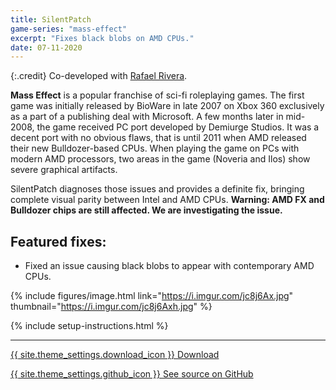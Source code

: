 ```yaml
---
title: SilentPatch
game-series: "mass-effect"
excerpt: "Fixes black blobs on AMD CPUs."
date: 07-11-2020
---
```


{:.credit}
Co-developed with [Rafael Rivera](https://withinrafael.com/).

**Mass Effect** is a popular franchise of sci-fi roleplaying games. The first game was initially released by BioWare in late 2007 on Xbox 360 exclusively as a part of a publishing deal with Microsoft.
A few months later in mid-2008, the game received PC port developed by Demiurge Studios. It was a decent port with no obvious flaws, that is until 2011 when AMD released their new Bulldozer-based CPUs.
When playing the game on PCs with modern AMD processors, two areas in the game (Noveria and Ilos) show severe graphical artifacts.

SilentPatch diagnoses those issues and provides a definite fix, bringing complete visual parity between Intel and AMD CPUs.
**Warning: AMD FX and Bulldozer chips are still affected. We are investigating the issue.**

## Featured fixes:

* Fixed an issue causing black blobs to appear with contemporary AMD CPUs.

{% include figures/image.html link="https://i.imgur.com/jc8j6Ax.jpg" thumbnail="https://i.imgur.com/jc8j6Axh.jpg" %}

{% include setup-instructions.html %}

***

<a href="https://github.com/CookiePLMonster/SilentPatchME/releases/latest/download/SilentPatchME.zip" class="button">{{ site.theme_settings.download_icon }} Download</a>

<a href="https://github.com/CookiePLMonster/SilentPatchME" class="button github" target="_blank">{{ site.theme_settings.github_icon }} See source on GitHub</a>
